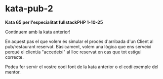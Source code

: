 # kata-pub-2

**Kata 65 per l'especialitat fullstackPHP 1-10-25**

Continuem amb la kata anterior! 

En aquest pas el que volem és simular el procés d'arribada d'un Client  al pub/restaurant reservat. 
Bàsicament, volem una lògica que ens serveixi perquè el client/a "accedeixi"  al lloc reservat en cas que tot estigui correcte. 

Podeu fer servir el vostre codi font de la kata anterior o el codi exemple del mentor.
